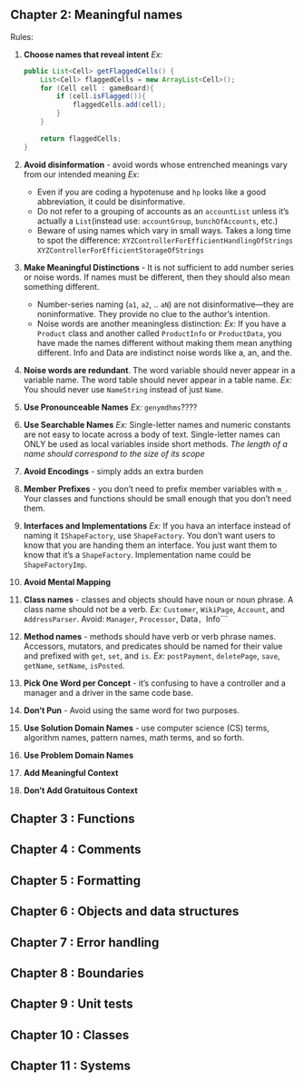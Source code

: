 ## Chapter 2: Meaningful names
Rules:
1. **Choose names that reveal intent**
    *Ex:*
    ``` java
   public List<Cell> getFlaggedCells() {
        List<Cell> flaggedCells = new ArrayList<Cell>();
        for (Cell cell : gameBoard){
            if (cell.isFlagged()){
                flaggedCells.add(cell);   
            }
        }
        
        return flaggedCells;        
    }
    ```
    
2. **Avoid disinformation** - avoid words whose entrenched meanings vary from our intended meaning
    *Ex:*
    - Even if you are coding a hypotenuse and ```hp``` looks like a good abbreviation, it could be disinformative.
    - Do not refer to a grouping of accounts as an ```accountList``` unless it’s actually a ```List```(instead use: ```accountGroup```, ```bunchOfAccounts```, etc.)
    - Beware of using names which vary in small ways. Takes a long time to spot the difference:
        ```XYZControllerForEfficientHandlingOfStrings```
        ```XYZControllerForEfficientStorageOfStrings```

3. **Make Meaningful Distinctions** - It is not sufficient to add number series or noise words. If names must be different, then they should also mean something different.
    - Number-series naming (```a1```, ```a2```, .. ```aN```) are not disinformative—they are noninformative. They provide no clue to the author’s intention.
    - Noise words are another meaningless distinction:
        *Ex:* If you have a ```Product``` class and another called ```ProductInfo``` or ```ProductData```, you have made the names different without making them mean anything different. Info and Data are indistinct noise words like a, an, and the.

4. **Noise words are redundant**. The word variable should never appear in a variable
name. The word table should never appear in a table name. 
    *Ex:* You should never use ```NameString``` instead of just ```Name```.

5. **Use Pronounceable Names**
    *Ex:*
    ```genymdhms```????

6. **Use Searchable Names**
    *Ex:* Single-letter names and numeric constants are not easy to locate across a body of text. Single-letter names can ONLY be used as local variables inside short methods. *The length of a name should correspond to the size of its scope*

7. **Avoid Encodings** - simply adds an extra burden

8. **Member Prefixes** - you don’t need to prefix member variables with ```m_```. Your classes and functions should be small enough that you don’t need them.

9. **Interfaces and Implementations**
    *Ex:* If you hava an interface instead of naming it ```IShapeFactory```, use ```ShapeFactory```. You don’t want users to know that you are handing them an interface. You just want them to know that it’s a ```ShapeFactory```. Implementation name could be ```ShapeFactoryImp```.

10. **Avoid Mental Mapping**

11. **Class names** - classes and objects should have noun or noun phrase. A class name should not be a verb.
*Ex:* ```Customer```, ```WikiPage```, ```Account```, and ```AddressParser```. 
    Avoid: ```Manager```, ```Processor```, Data```, ```Info```

12. **Method names** - methods should have verb or verb phrase names. Accessors, mutators, and predicates should be named for their value and prefixed with ```get```, ```set```, and ```is```.
    *Ex:* ```postPayment```, ```deletePage```, ```save```, ```getName```, ```setName```, ```isPosted```.

13. **Pick One Word per Concept** - it’s confusing to have a controller and a manager and a driver in the same code base.

14. **Don’t Pun** - Avoid using the same word for two purposes.

15. **Use Solution Domain Names** - use computer science (CS) terms, algorithm names, pattern names, math terms, and so forth.

16. **Use Problem Domain Names**

17. **Add Meaningful Context**

18. **Don’t Add Gratuitous Context**

## Chapter 3 : Functions

## Chapter 4 : Comments

## Chapter 5 : Formatting

## Chapter 6 : Objects and data structures

## Chapter 7 : Error handling

## Chapter 8 : Boundaries

## Chapter 9 : Unit tests

## Chapter 10 : Classes

## Chapter 11 : Systems
